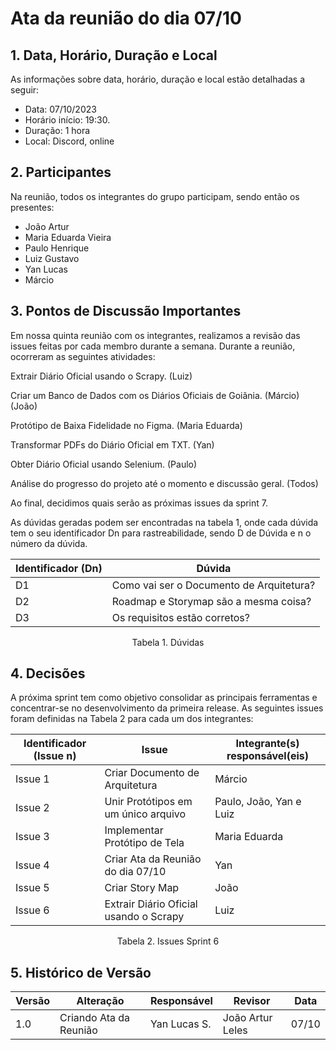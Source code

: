 # Ata da reunião do dia 07/10

## 1. Data, Horário, Duração e Local

As informações sobre data, horário, duração e local estão detalhadas a seguir:
- Data: 07/10/2023
- Horário início: 19:30.
- Duração: 1 hora
- Local: Discord, online 

## 2. Participantes

Na reunião, todos os integrantes do grupo participam, sendo então os presentes:
- João Artur 
- Maria Eduarda Vieira
- Paulo Henrique 
- Luiz Gustavo
- Yan Lucas
- Márcio 

## 3. Pontos de Discussão Importantes

Em nossa quinta reunião com os integrantes, realizamos a revisão das issues feitas por cada membro durante a semana. 
Durante a reunião, ocorreram as seguintes atividades:

Extrair Diário Oficial usando o Scrapy. (Luiz)

Criar um Banco de Dados com os Diários Oficiais de Goiânia. (Márcio) (João)

Protótipo de Baixa Fidelidade no Figma. (Maria Eduarda)

Transformar PDFs do Diário Oficial em TXT. (Yan)

Obter Diário Oficial usando Selenium. (Paulo)

Análise do progresso do projeto até o momento e discussão geral. (Todos)

Ao final, decidimos quais serão as próximas issues da sprint 7. 

As dúvidas geradas podem ser encontradas na tabela 1, onde cada dúvida tem o seu identificador Dn para rastreabilidade, sendo D de Dúvida e n o número da dúvida.

| Identificador (Dn) | Dúvida                                                            |
|--------------------|-------------------------------------------------------------------| 
| D1                 | Como vai ser o Documento de Arquitetura?                          |
| D2                 | Roadmap e Storymap são a mesma coisa?                             |
| D3                 | Os requisitos estão corretos?                                     |
<p align="center"> Tabela 1. Dúvidas </p>

## 4. Decisões

A próxima sprint tem como objetivo consolidar as principais ferramentas e concentrar-se no desenvolvimento da primeira release. 
As seguintes issues foram definidas na Tabela 2 para cada um dos integrantes:

| Identificador (Issue n) | Issue                                                               | Integrante(s) responsável(eis) |
|-------------------------|---------------------------------------------------------------------|--------------------------------|
| Issue 1                 | Criar Documento de Arquitetura                                      | Márcio                         |
| Issue 2                 | Unir Protótipos em um único arquivo                                 | Paulo, João, Yan e Luiz        | 
| Issue 3                 | Implementar Protótipo de Tela                                       | Maria Eduarda                  |
| Issue 4                 | Criar Ata da Reunião do dia 07/10                                   | Yan                            |
| Issue 5                 | Criar Story Map                                                     | João                           |
| Issue 6                 | Extrair Diário Oficial usando o Scrapy                              | Luiz                           |
<p align="center"> Tabela 2. Issues Sprint 6 </p>

## 5. Histórico de Versão

| Versão | Alteração              | Responsável      | Revisor            | Data  |
|--------|------------------------|------------------|--------------------|-------|
| 1.0    | Criando Ata da Reunião | Yan Lucas S.     | João Artur Leles   | 07/10 |